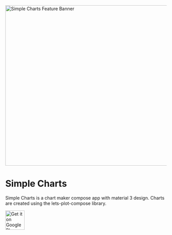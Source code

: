 <img width="1024" height="500" alt="Simple Charts Feature Banner" src="https://github.com/user-attachments/assets/541d8ddc-fdfe-4851-97cc-7ac46c1ee614" />

# Simple Charts 
Simple Charts is a chart maker compose app with material 3 design. Charts are created using the lets-plot-compose library.

<a href="https://play.google.com/store/apps/details?id=com.goanderco.simplecharts"><img alt="Get it on Google Play" src="https://play.google.com/intl/en_us/badges/images/generic/en-play-badge.png" height=60px /></a>
